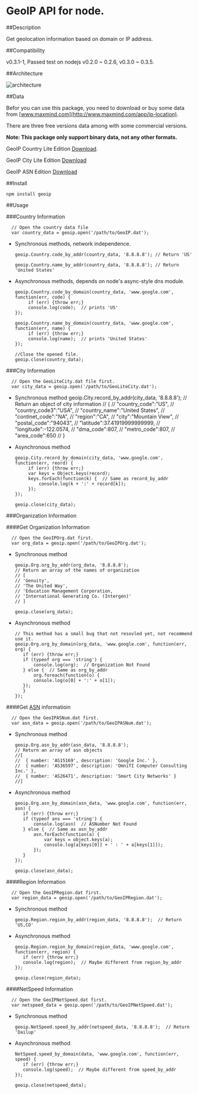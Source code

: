 GeoIP API for node.
===================


##Description

Get geolocation information based on domain or IP address.


##Compatibility

v0.3.1-1, Passed test on nodejs v0.2.0 ~ 0.2.6, v0.3.0 ~ 0.3.5.


##Architecture

![architecture](https://github.com/kuno/GeoIP/raw/master/misc/architecture.png)


##Data

Befor you can use this package, you need to download or buy some data from [www.maxmind.com](http://www.maxmind.com/app/ip-location).

There are three free versions data among with some commercial versions.

__Note: This package only support binary data, not any other formats.__

GeoIP Country Lite Edition [Download](http://geolite.maxmind.com/download/geoip/database/GeoLiteCountry/GeoIP.dat.gz).

GeoIP City Lite Edition [Download](http://geolite.maxmind.com/download/geoip/database/GeoLiteCity.dat.gz)

GeoIP ASN Edition [Download](http://geolite.maxmind.com/download/geoip/database/asnum/GeoIPASNum.dat.gz)


##Install

    npm install geoip


##Usage

###Country Information

      // Open the country data file
      var country_data = geoip.open('/path/to/GeoIP.dat');

 - Synchronous methods, network independence.

       geoip.Country.code_by_addr(country_data, '8.8.8.8'); // Return 'US'

       geoip.Country.name_by_addr(country_data, '8.8.8.8'); // Return  'United States'

 - Asynchronous methods, depends on node's async-style dns module.

       geoip.Country.code_by_domain(country_data, 'www.google.com', function(err, code) {
            if (err) {throw err;}
            console.log(code);  // prints 'US'
       });

       geoip.Country.name_by_domain(country_data, 'www.google.com', function(err, name) {
            if (err) {throw err;}
            console.log(name);  // prints 'United States'
       });

       //Close the opened file.
       geoip.close(country_data);



###City Information

      // Open the GeoLiteCity.dat file first.
      var city_data = geoip.open('/path/to/GeoLiteCity.dat');

 - Synchronous method
       geoip.City.record_by_addr(city_data, '8.8.8.8');
       // Return an object of city information
       // {
       //  "country_code":"US",
       //  "country_code3":"USA",
       //  "country_name":"United States",
       //  "continet_code":"NA",
       //  "region":"CA",
       //  "city":"Mountain View",
       //  "postal_code":"94043",
       //  "latitude":37.41919999999999,
       //  "longitude":-122.0574,
       //  "dma_code":807,
       //  "metro_code":807,
       //  "area_code":650
       //  }    

 - Asynchronous method

       geoip.City.record_by_domain(city_data, 'www.google.com', function(err, reord) {
            if (err) {throw err;}
            var keys = Object.keys(record);
            keys.forEach(function(k) {  // Same as record_by_addr
                console.log(k + ':' + record[k]);
            });   
       });

       geoip.close(city_data);


###Organization Information

####Get Organization Information

      // Open the GeoIPOrg.dat first.
      var org_data = geoip.open('/path/to/GeoIPOrg.dat');

- Synchronous method

      geoip.Org.org_by_addr(org_data, '8.8.8.8');
      // Return an array of the names of organization
      // [
      // 'Genuity',
      // 'The United Way',
      // 'Education Management Corporation,
      // 'International Generating Co. (Intergen)'
      // ]    

      geoip.close(org_data);

 - Asynchronous method

       // This method has a small bug that not resovled yet, not recommend use it.
       geoip.Org.org_by_domain(org_data, 'www.google.com', function(err, org) {
          if (err) {throw err;}
          if (typeof org === 'string') {
              console.log(org);  // Organization Not Found
          } else {  // Same as org_by_addr
              org.foreach(function(o) {
              console.log(o[0] + ':' + o[1]);
          });
          }
       });

        
####Get [ASN](http://www.apnic.net/services/services-apnic-provides/helpdesk/faqs/asn-faqs) informatioin

      // Open the GeoIPASNum.dat first.
      var asn_data = geoip.open('/path/to/GeoIPASNum.dat');

 - Synchronous method

       geoip.Org.asn_by_addr(asn_data, '8.8.8.8');
       // Return an array of asn objects
       //[ 
       //  { number: 'AS15169', description: 'Google Inc.' },
       //  { number: 'AS36597', description: 'OmniTI Computer Consulting Inc.' },
       //  { number: 'AS26471', description: 'Smart City Networks' } 
       //]

 - Asynchronous method
      
       geoip.Org.asn_by_domain(asn_data, 'www.google.com', function(err, asn) {
          if (err) {throw err;}
          if (typeof ans === 'string') {
              console.log(asn)  // ASNumber Not Found
          } else {  // Same as asn_by_addr
              asn.forEach(function(a) {
                  var keys = object.keys(a);
                  console.log(a[keys[0]] + ' : ' + a[keys[1]]);
              });
          }
       });

       geoip.close(asn_data);

      
####Region Information

      // Open the GeoIPRegion.dat first.
      var region_data = geoip.open('/path/to/GeoIPRegion.dat');

 - Synchronous method

       geoip.Region.region_by_addr(region_data, '8.8.8.8');  // Return 'US,CO'

 - Asynchronous method

       geoip.Region.region_by_domain(region_data, 'www.google.com', function(err, region) {
          if (err) {throw err;}
          console.log(region);  // Maybe different from region_by_addr
       });

       geoip.close(region_data);


####NetSpeed Information

      // Open the GeoIPNetSpeed.dat first.
      var netspeed_data = geoip.open('/path/to/GeoIPNetSpeed.dat');

 - Synchronous method

       geoip.NetSpeed.speed_by_addr(netspeed_data, '8.8.8.8');  // Return 'Dailup'

 - Asynchronous method
      
       NetSpeed.speed_by_domain(data, 'www.google.com', function(err, speed) {
          if (err) {throw err;}
          console.log(speed);  // Maybe different from speed_by_addr
       });

       geoip.close(netspeed_data);
